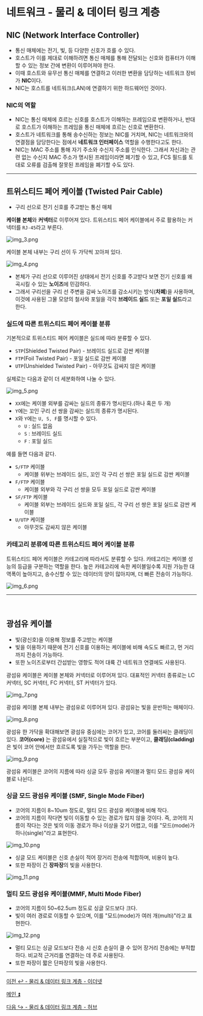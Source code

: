 # 네트워크 - 물리 & 데이터 링크 계층

## NIC (Network Interface Controller)

- 통신 매체에는 전기, 빛, 등 다양한 신호가 흐를 수 있다. 
- 호스트가 이를 제대로 이해하려면 통신 매체를 통해 전달되는 신호와 컴퓨터가 이해할 수 있는 정보 간에 변환이 이루어져야 한다.
- 이때 호스트와 유무선 통신 매체를 연결하고 이러한 변환을 담당하는 네트워크 장비가 **NIC**이다.
- NIC는 호스트를 네트워크(LAN)에 연결하기 위한 하드웨어인 것이다.

### NIC의 역할

- NIC는 통신 매체에 흐르는 신호를 호스트가 이해하는 프레임으로 변환하거나, 반대로 호스트가 이해하는 프레임을
통신 매체에 흐르는 신호로 변환한다.
- 호스트가 네트워크를 통해 송수신하는 정보는 NIC를 거치며, NIC는 네트워크와의 연결점을 담당한다는 점에서
**네트워크 인터페이스** 역할을 수행한다고도 한다.
- NIC는 MAC 주소를 통해 자기 주소와 수신지 주소를 인식한다. 그래서 자신과는 관련 없는 수신지 MAC 주소가 명시된 프레임이라면
폐기할 수 있고, FCS 필드를 토대로 오류를 검출해 잘못된 프레임을 폐기할 수도 있다.

---

## 트위스티드 페어 케이블 (Twisted Pair Cable)

- 구리 선으로 전기 신호를 주고받는 통신 매체

**케이블 본체**와 **커넥터**로 이루어져 있다. 트위스티드 페어 케이블에서 주로 활용하는 커넥터를 `RJ-45`라고 부른다.

![img_3.png](image/img_3.png)

케이블 본체 내부는 구리 선이 두 가닥씩 꼬아져 있다.

![img_4.png](image/img_4.png)

- 본체가 구리 선으로 이루어진 상태에서 전기 신호를 주고받다 보면 전기 신호를 왜곡시킬 수 있는
**노이즈**에 민감하다.
- 그래서 구리선을 구리 선 주변을 감싸 노이즈를 감소시키는 방식(**차폐**)을 사용하며, 이것에 사용된 그물
모양의 철사와 포일을 각각 **브레이드 실드** 또는 **포일 실드**라고 한다.

### 실드에 따른 트위스티드 페어 케이블 분류

기본적으로 트위스티드 페어 케이블은 실드에 따라 분류할 수 있다.

- `STP`(Shielded Twisted Pair) - 브레이드 실드로 감싼 케이블
- `FTP`(Foil Twisted Pair) - 포일 실드로 감싼 케이블
- `UTP`(Unshielded Twisted Pair) - 아무것도 감싸지 않은 케이블

실제로는 다음과 같이 더 세분화하여 나눌 수 있다.

![img_5.png](image/img_5.png)

- `XX`에는 케이블 외부를 감싸는 실드의 종류가 명시된다.(하나 혹은 두 개)
- `Y`에는 꼬인 구리 선 쌍을 감싸는 실드의 종류가 명시된다.
- `X`와 `Y`에는 `U, S, F`를 명시할 수 있다.
  - `U` : 실드 없음
  - `S` : 브레이드 실드
  - `F` : 포일 실드

예를 들면 다음과 같다.

- `S/FTP` 케이블
  - 케이블 위부는 브레이드 실드, 꼬인 각 구리 선 쌍은 포일 실드로 감싼 케이블
- `F/FTP` 케이블
  - 케이블 외부와 각 구리 선 쌍을 모두 포일 실드로 감싼 케이블
- `SF/FTP` 케이블
  - 케이블 외부는 브레이드 실드와 포일 실드, 각 구리 선 쌍은 포일 실드로 감싼 케이블
- `U/UTP` 케이블
  - 아무것도 감싸지 않은 케이블

### 카테고리 분류에 따른 트위스티드 페어 케이블 분류

트위스티드 페어 케이블은 카테고리에 따라서도 분류할 수 있다. 카테고리는 케이블 성능의 등급을 구분하는 역할을 한다.
높은 카테고리에 속한 케이블일수록 지원 가능한 대역폭이 높아지고, 송수신할 수 있는 데이터의 양이 많아지며, 
더 빠른 전송이 가능하다.

![img_6.png](image/img_6.png)

---

<br>

## 광섬유 케이블

- 빛(광신호)을 이용해 정보를 주고받는 케이블
- 빛을 이용하기 때문에 전기 신호를 이용하는 케이블에 비해 속도도 빠르고, 먼 거리까지 전송이 가능하다.
- 또한 노이즈로부터 간섭받는 영향도 적어 대륙 간 네트워크 연결에도 사용된다.

광섬유 케이블은 케이블 본체와 커넥터로 이루어져 있다. 
대표적인 커넥터 종류로는 LC 커넥터, SC 커넥터, FC 커넥터, ST 커넥터가 있다.

![img_7.png](image/img_7.png)

광섬유 케이블 본체 내부는 광섬유로 이루어져 있다. 광섬유는 빛을 운반하는 매체이다.

![img_8.png](image/img_8.png)

광섬유 한 가닥을 확대해보면 광섬유 중심에는 코어가 있고, 코어를 둘러싸는 클래딩이 있다. 
**코어(core)** 는 광섬유에서 실질적으로 빛이 흐르는 부분이고, **클래딩(cladding)** 은 빛이 코어 안에서만
흐르도록 빛을 가두는 역할을 한다.

![img_9.png](image/img_9.png)

광섬유 케이블은 코어의 지름에 따라 싱글 모두 광섬유 케이블과 멀티 모드 광섬유 케이블로 나뉜다.

### 싱글 모드 광섬유 케이블 (SMF, Single Mode Fiber)

- 코어의 지름이 8~10um 정도로, 멀티 모드 광섬유 케이블에 비해 작다.
- 코어의 지름이 작다면 빛이 이동할 수 있는 경로가 많지 않을 것이다. 즉, 코어의 지름이 작다는 것은
빛의 이동 경로가 하나 이상을 갖기 어렵고, 이를 "모드(mode)가 하나(single)"라고 표현한다.

![img_10.png](image/img_10.png)

- 싱글 모드 케이블은 신호 손실이 적어 장거리 전송에 적합하며, 비용이 높다.
- 또한 파장이 긴 **장파장**의 빛을 사용한다.

![img_11.png](image/img_11.png)

### 멀티 모드 광섬유 케이블(MMF, Multi Mode Fiber)

- 코어의 지름이 50~62.5um 정도로 싱글 모드보다 크다.
- 빛이 여러 경로로 이동할 수 있으며, 이를 "모드(mode)가 여러 개(multi)"라고 표현한다.

![img_12.png](image/img_12.png)

- 멀티 모드는 싱글 모드보다 전송 시 신호 손실이 클 수 있어 장거리 전송에는 부적합하다. 비교적 근거리를 연결하는 데 주로 사용된다.
- 또한 파장이 짧은 단파장의 빛을 사용한다.

---

[이전 ↩️ - 물리 & 데이터 링크 계층 - 이더넷]()

[메인 ⏫](https://github.com/genesis12345678/TIL/blob/main/cs/network/Main.md)

[다음 ↪️ - 물리 & 데이터 링크 계층 - 허브]()